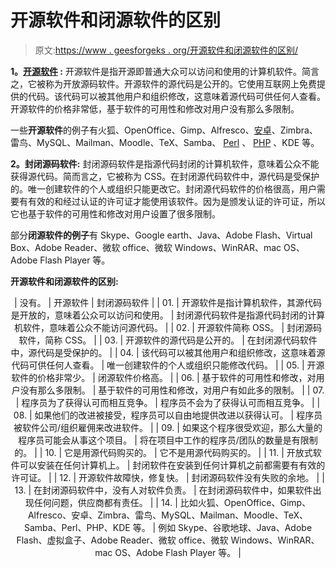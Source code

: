 # 开源软件和闭源软件的区别

> 原文:[https://www . geesforgeks . org/开源软件和闭源软件的区别/](https://www.geeksforgeeks.org/difference-between-open-source-software-and-closed-source-software/)

**1。[开源软件](https://www.geeksforgeeks.org/open-source-freeware-and-shareware-softwares/) :**
开源软件是指开源即普通大众可以访问和使用的计算机软件。简言之，它被称为开放源码软件。开源软件的源代码是公开的。它使用互联网上免费提供的代码。该代码可以被其他用户和组织修改，这意味着源代码可供任何人查看。开源软件的价格非常低，基于软件的可用性和修改对用户没有那么多限制。

一些**开源软件**的例子有火狐、OpenOffice、Gimp、Alfresco、[安卓](https://www.geeksforgeeks.org/introduction-to-android-development/)、Zimbra、雷鸟、MySQL、Mailman、Moodle、TeX、Samba、 [Perl](https://www.geeksforgeeks.org/perl-programming-language/) 、 [PHP](https://www.geeksforgeeks.org/php/) 、KDE 等。

**2。封闭源码软件:**
封闭源码软件是指源代码封闭的计算机软件，意味着公众不能获得源代码。简而言之，它被称为 CSS。在封闭源代码软件中，源代码是受保护的。唯一创建软件的个人或组织只能更改它。封闭源代码软件的价格很高，用户需要有有效的和经过认证的许可证才能使用该软件。因为是颁发认证的许可证，所以它也基于软件的可用性和修改对用户设置了很多限制。

部分**闭源软件的例子**有 Skype、Google earth、Java、Adobe Flash、Virtual Box、Adobe Reader、微软 office、微软 Windows、WinRAR、mac OS、Adobe Flash Player 等。

**开源软件和闭源软件的区别:**

<center>

| 没有。 | 开源软件 | 封闭源码软件 |
| 01. | 开源软件是指计算机软件，其源代码是开放的，意味着公众可以访问和使用。 | 封闭源代码软件是指源代码封闭的计算机软件，意味着公众不能访问源代码。 |
| 02. | 开源软件简称 OSS。 | 封闭源码软件，简称 CSS。 |
| 03. | 开源软件的源代码是公开的。 | 在封闭源代码软件中，源代码是受保护的。 |
| 04. | 该代码可以被其他用户和组织修改，这意味着源代码可供任何人查看。 | 唯一创建软件的个人或组织只能修改代码。 |
| 05. | 开源软件的价格非常少。 | 闭源软件价格高。 |
| 06. | 基于软件的可用性和修改，对用户没有那么多限制。 | 基于软件的可用性和修改，对用户有如此多的限制。 |
| 07. | 程序员为了获得认可而相互竞争。 | 程序员不会为了获得认可而相互竞争。 |
| 08. | 如果他们的改进被接受，程序员可以自由地提供改进以获得认可。 | 程序员被软件公司/组织雇佣来改进软件。 |
| 09. | 如果这个程序很受欢迎，那么大量的程序员可能会从事这个项目。 | 将在项目中工作的程序员/团队的数量是有限制的。 |
| 10. | 它是用源代码购买的。 | 它不是用源代码购买的。 |
| 11. | 开放式软件可以安装在任何计算机上。 | 封闭软件在安装到任何计算机之前都需要有有效的许可证。 |
| 12. | 开源软件故障快，修复快。 | 封闭源码软件没有失败的余地。 |
| 13. | 在封闭源码软件中，没有人对软件负责。 | 在封闭源码软件中，如果软件出现任何问题，供应商都有责任。 |
| 14. | 比如火狐、OpenOffice、Gimp、Alfresco、安卓、Zimbra、雷鸟、MySQL、Mailman、Moodle、TeX、Samba、Perl、PHP、KDE 等。 | 例如 Skype、谷歌地球、Java、Adobe Flash、虚拟盒子、Adobe Reader、微软 office、微软 Windows、WinRAR、mac OS、Adobe Flash Player 等。 |

</center>